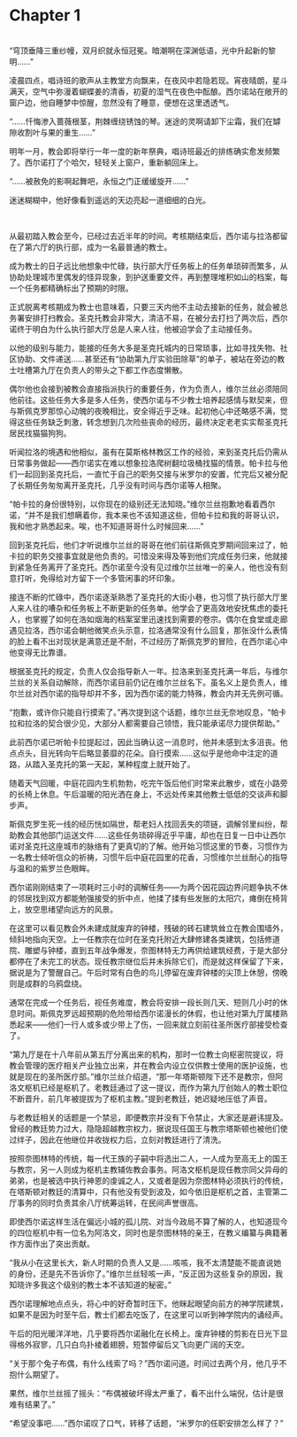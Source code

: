 # Chapter 1

<br>
“穹顶垂降三重纱幔，双月织就永恒冠冕。暗潮啊在深渊低语，光中升起新的黎明……”

凌晨四点，唱诗班的歌声从主教堂方向飘来，在夜风中若隐若现。宵夜晴朗，星斗满天，空气中弥漫着蝴蝶姜的清香，初夏的湿气在夜色中酝酿。西尔诺站在敞开的窗户边，他自睡梦中惊醒，忽然没有了睡意，便想在这里透透气。

“……忏悔渗入蔷薇根茎，荆棘缠绕锈蚀的琴。迷途的灵啊请卸下尘霜，我们在罅隙收割叶与果的重生……”

明年一月，教会即将举行一年一度的新年祭典，唱诗班最近的排练确实愈发频繁了。西尔诺打了个哈欠，轻轻关上窗户，重新躺回床上。

“……被赦免的影啊起舞吧，永恒之门正缓缓旋开……”

迷迷糊糊中，他好像看到遥远的天边亮起一道细细的白光。

<br>

从最初踏入教会至今，已经过去近半年的时间。考核期结束后，西尔诺与拉洛都留在了第六厅的执行部，成为一名最普通的教士。

成为教士的日子远比他想象中忙碌，执行部大厅任务板上的任务单琐碎而繁多，从协助处理城市里偶发的怪异现象，到护送重要文件，再到整理堆积如山的档案，每一个任务都精确标出了预期的时限。

正式脱离考核期成为教士也意味着，只要三天内他不主动去接新的任务，就会被总务署安排打扫教会。圣克托教会非常大，清洁不易，在被分去打扫了两次后，西尔诺终于明白为什么执行部大厅总是人来人往，他被迫学会了主动接任务。

以他的级别与能力，能接的任务大多是圣克托城内的日常琐事，比如寻找失物、社区协助、文件递送……甚至还有“协助第九厅实验田除草”的单子，被站在旁边的教士吐槽第九厅在负责人的带头之下都工作态度懒散。

偶尔他也会接到被教会直接指派执行的重要任务，作为负责人，维尔兰丝必须陪同他前往。这些任务大多是多人任务，使西尔诺与不少教士培养起感情与默契来，但与斯佩克罗那惊心动魄的夜晚相比，安全得近乎乏味。起初他心中还略感不满，觉得这些任务缺乏刺激，转念想到几次险些丧命的经历，最终决定老老实实帮圣克托居民找猫猫狗狗。

听闻拉洛的境遇和他相似，虽有在莫斯格林教区工作的经验，来到圣克托后仍需从日常事务做起——西尔诺实在难以想象拉洛爬树翻垃圾桶找猫的情景。帕卡拉与他们一起回到圣克托后，一直忙于自己的职务交接与米罗尔的安置，忙完后又被分配了长期任务匆匆离开圣克托，几乎没有时间与西尔诺等人相聚。

“帕卡拉的身份很特别，以你现在的级别还无法知晓。”维尔兰丝抱歉地看着西尔诺，“并不是我们想瞒着你，我本来也不该知道这些，但帕卡拉和我的哥哥认识，我和他才熟悉起来。唉，也不知道哥哥什么时候回来……”

回到圣克托后，他们才听说维尔兰丝的哥哥在他们前往斯佩克罗期间回来过了，帕卡拉的职务交接事宜就是他负责的。可惜没来得及等到他们完成任务归来，他就接到紧急任务离开了圣克托。西尔诺至今没有见过维尔兰丝唯一的亲人，他也没有刻意打听，免得给对方留下一个多管闲事的坏印象。

接连不断的忙碌中，西尔诺逐渐熟悉了圣克托的大街小巷，也习惯了执行部大厅里人来人往的嘈杂和任务板上不断更新的任务单。他学会了更高效地安抚焦虑的委托人，也掌握了如何在浩如烟海的档案室里迅速找到需要的卷宗。偶尔在食堂或走廊遇见拉洛，西尔诺会朝他微笑点头示意，拉洛通常没有什么回复，那张没什么表情的脸上看不出对现状是满意还是不耐，不过经历了斯佩克罗的冒险，在西尔诺心中他变得无比靠谱。

根据圣克托的规定，负责人仅会指导新人一年。拉洛来到圣克托满一年后，与维尔兰丝的关系自动解除，而西尔诺目前仍记在维尔兰丝名下。虽名义上是负责人，维尔兰丝对西尔诺的指导却并不多，因为西尔诺的能力特殊，教会内并无先例可循。

“抱歉，或许你只能自行摸索了。”再次提到这个话题，维尔兰丝无奈地叹息，“帕卡拉和拉洛的契合很少见，大部分人都需要自己领悟，我只能承诺尽力提供帮助。”

此前西尔诺已听帕卡拉提起过，因此当确认这一消息时，他并未感到太多沮丧。他点点头，目光转向午后略显萎靡的花朵。自行摸索……这似乎是他命中注定的道路，从踏入圣克托的第一天起，某种程度上就开始了。

随着天气回暖，中庭花园内生机勃勃，吃完午饭后他们时常来此散步，或在小路旁的长椅上休息。午后温暖的阳光洒在身上，不远处传来其他教士低低的交谈声和脚步声。

斯佩克罗生死一线的经历恍如隔世，帮老妇人找回丢失的项链，调解邻里纠纷，帮助教会其他部门运送文件……这些任务琐碎得近乎平庸，却也在日复一日中让西尔诺对圣克托这座城市的脉络有了更真切的了解。他开始习惯这里的节奏，习惯作为一名教士倾听信众的祈祷，习惯午后中庭花园里的花香，习惯维尔兰丝耐心的指导与温和的紫罗兰色眼眸。

西尔诺刚刚结束了一项耗时三小时的调解任务——为两个因花园边界问题争执不休的邻居找到双方都能勉强接受的折中点，他揉了揉有些发胀的太阳穴，瘫倒在椅背上，放空思绪望向远方的风景。

在这里可以看见教会外未建成就废弃的钟楼，残破的砖石建筑耸立在教会围墙外，倾斜地指向天空。上一任教宗在位时在圣克托附近大肆修建各类建筑，包括修道院、雕塑与钟楼，直到五年战争爆发，奈图林特无力再供给建筑经费，于是大部分都停在了未完工的状态。现任教宗继位后并未拆除它们，而是就这样保留了下来，据说是为了警醒自己。午后时常有白色的鸟儿停留在废弃钟楼的尖顶上休憩，傍晚则是成群的乌鸦盘绕。

通常在完成一个任务后，视任务难度，教会将安排一段长则几天、短则几小时的休息时间。斯佩克罗远超预期的危险带给西尔诺漫长的休假，也让他对第九厅属楼熟悉起来——他们一行人或多或少带上了伤，一回来就立刻前往圣所医疗部接受检查了。

“第九厅是在十八年前从第五厅分离出来的机构，那时一位教士向枢密院提议，将教会管理的医疗相关产业独立出来，并在教会内设立仅供教士使用的医护设施，也就是现在的圣所医疗部。”维尔兰丝介绍道，“那一年塔斯顿陛下还不是教宗，但阿洛文枢机已经是枢机了。老教廷通过了这一提议，而作为第九厅创始人的教士职位不断晋升，前几年被提拔为了枢机主教。”提到老教廷，她迟疑地压低了声音。

与老教廷相关的话题是一个禁忌，即便教宗并没有下令禁止，大家还是避讳提及。曾经的教廷势力过大，隐隐超越教宗权力，据说现任国王与教宗塔斯顿也被他们使过绊子，因此在他继位并收拢权力后，立刻对教廷进行了清洗。

按照奈图林特的传统，每一代王族的子嗣中将选出二人，一人成为至高无上的国王与教宗，另一人则成为枢机主教辅佐教会事务。阿洛文枢机是现任教宗同父异母的弟弟，也是被选中执行神恩的虔诚之人，又或者是因为奈图林特必须执行的传统，在塔斯顿对教廷的清算中，只有他没有受到波及，如今依旧是枢机之首，主管第二厅事务的同时负责其余八厅统筹运转，在民间声誉很高。

即使西尔诺这样生活在偏远小城的孤儿院、对当今政局不算了解的人，也知道现今的四位枢机中有一位名为阿洛文，同时也是奈图林特的亲王，在教义编纂与典籍著作方面作出了突出贡献。

“我从小在这里长大，新人时期的负责人又是……咳咳，我不太清楚能不能直说她的身份，还是先不告诉你了。”维尔兰丝轻咳一声，“反正因为这些复杂的原因，我知晓许多我这个级别的教士本不该知道的秘密。”

西尔诺理解地点点头，将心中的好奇暂时压下。他眯起眼望向前方的神学院建筑，如果不是因为时至午后，教士们都去吃饭了，在这里可以听到神学院内的诵经声。

午后的阳光暖洋洋地，几乎要将西尔诺融化在长椅上。废弃钟楼的剪影在日光下显得格外寂寥，几只白鸟扑棱着翅膀，短暂停留后又飞向更广阔的天空。

“关于那个兔子布偶，有什么线索了吗？”西尔诺问道。时间过去两个月，他几乎不抱什么期望了。

果然，维尔兰丝摇了摇头：“布偶被破坏得太严重了，看不出什么端倪，估计是很难有结果了。”

“希望没事吧……”西尔诺叹了口气，转移了话题，“米罗尔的任职安排怎么样了？”
